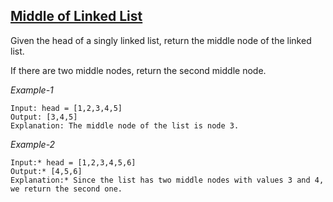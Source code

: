 ## [Middle of Linked List](https://leetcode.com/problems/middle-of-the-linked-list/)

Given the head of a singly linked list, return the middle node of the linked list.

If there are two middle nodes, return the second middle node.

*Example-1*
```
Input: head = [1,2,3,4,5]
Output: [3,4,5] 
Explanation: The middle node of the list is node 3. 
```

*Example-2*
```
Input:* head = [1,2,3,4,5,6]
Output:* [4,5,6]
Explanation:* Since the list has two middle nodes with values 3 and 4, we return the second one. 
```
